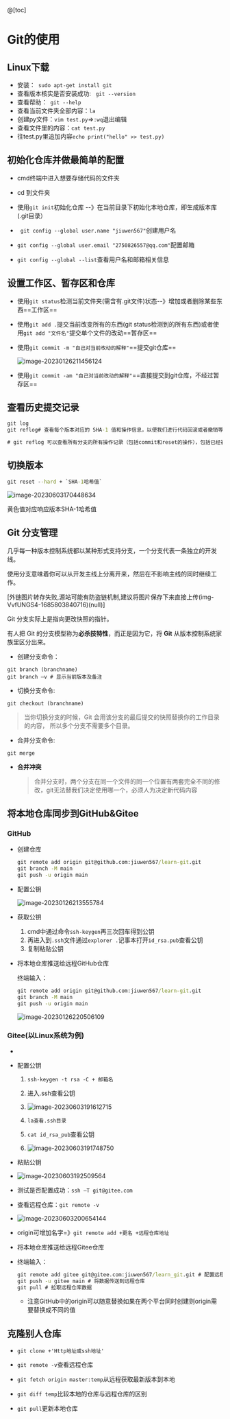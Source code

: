 @[toc]
# Git的使用



## Linux下载

* 安装：` sudo apt-get install git`
* 查看版本核实是否安装成功: ` git --version`
* 查看帮助：` git --help`
* 查看当前文件夹全部内容：`la`
* 创建py文件：`vim test.py`=>`:wq`退出编辑
* 查看文件里的内容：`cat test.py`
* 往test.py里追加内容`echo print("hello" >> test.py)`

## 初始化仓库并做最简单的配置

* cmd终端中进入想要存储代码的文件夹

* cd 到文件夹

* 使用`git init`初始化仓库 --》在当前目录下初始化本地仓库，即生成版本库(.git目录）

* ` git config --global user.name "jiuwen567"`创建用户名

* `git config --global user.email "2750826557@qq.com"`配置邮箱

* `git config --global --list`查看用户名和邮箱相关信息

  

## 设置工作区、暂存区和仓库

* 使用`git status`检测当前文件夹(需含有.git文件)状态--》增加或者删除某些东西==工作区==

* 使用`git add .`提交当前改变所有的东西(git status检测到的所有东西)或者使用`git add "文件名"`提交单个文件的改动==暂存区==

* 使用`git commit -m "自己对当前改动的解释"`==提交git仓库==

  ![image-20230126211456124](https://typora5672.oss-cn-chengdu.aliyuncs.com/temp/5ec5f381128ed75337ddd23e871e62c9.png)

  

* 使用`git commit -am "自己对当前改动的解释"`==直接提交到git仓库，不经过暂存区==

## **查看历史提交记录**

```cmd
git log
git reflog# 查看每个版本对应的 SHA-1 值和操作信息，以便我们进行代码回滚或者撤销等操作。

# git reflog 可以查看所有分支的所有操作记录（包括commit和reset的操作），包括已经被删除的commit记录，git log不能查看已经删除了的commit记录
```

## 切换版本

```cmd
git reset --hard + `SHA-1哈希值`
```

![image-20230603170448634](https://typora5672.oss-cn-chengdu.aliyuncs.com/temp/fcf4e82362511abf4a1e23a98e17fba1.png)

黄色值对应响应版本SHA-1哈希值

## Git 分支管理

几乎每一种版本控制系统都以某种形式支持分支，一个分支代表一条独立的开发线。

使用分支意味着你可以从开发主线上分离开来，然后在不影响主线的同时继续工作。

[外链图片转存失败,源站可能有防盗链机制,建议将图片保存下来直接上传(img-VvfUNGS4-1685803840716)(null)]

Git 分支实际上是指向更改快照的指针。

有人把 Git 的分支模型称为**必杀技特性**，而正是因为它，将 **Git** 从版本控制系统家族里区分出来。

* 创建分支命令：

```
git branch (branchname)
git branch –v # 显示当前版本及备注
```

* 切换分支命令:

```
git checkout (branchname)
```

>  当你切换分支的时候，Git 会用该分支的最后提交的快照替换你的工作目录的内容， 所以多个分支不需要多个目录。

* 合并分支命令:

```
git merge 
```

* **合并冲突**

  >  合并分支时，两个分支在同一个文件的同一个位置有两套完全不同的修改，git无法替我们决定使用哪一个，必须人为决定新代码内容

## 将本地仓库同步到GitHub&Gitee

### GitHub

* 创建仓库

  ```cmd
  git remote add origin git@github.com:jiuwen567/learn-git.git
  git branch -M main
  git push -u origin main
  ```

* 配置公钥

  ![image-20230126213555784](https://typora5672.oss-cn-chengdu.aliyuncs.com/temp/e7950f390942d840d654ec735b3250fa.png)

* 获取公钥

  1. cmd中通过命令`ssh-keygen`再三次回车得到公钥
  2. 再进入到`.ssh`文件通过`explorer .`记事本打开`id_rsa.pub`查看公钥
  3. 复制粘贴公钥

* 将本地仓库推送给远程GitHub仓库

  终端输入：

  ```cmd
  git remote add origin git@github.com:jiuwen567/learn-git.git
  git branch -M main
  git push -u origin main
  ```

  ![image-20230126220506109](https://typora5672.oss-cn-chengdu.aliyuncs.com/temp/3ebd79dbc35ea5a32b08cf1cb003eece.png)

###  Gitee(以Linux系统为例)

* [Gitee平台]:https://gitee.com/创建仓库

* 配置公钥

  1. `ssh-keygen -t rsa -C + 邮箱名`
  2. 进入.ssh查看公钥
  3. ![image-20230603191612715](https://typora5672.oss-cn-chengdu.aliyuncs.com/temp/1463f1d5fb1a00b066d31e4a8639fea2.png)

  4. `la查看.ssh目录`
  5. `cat id_rsa_pub`查看公钥
  6. ![image-20230603191748750](https://typora5672.oss-cn-chengdu.aliyuncs.com/temp/af6583d3de1762ff3b895e36fa9833af.png)

* 粘贴公钥

* ![image-20230603192509564](https://typora5672.oss-cn-chengdu.aliyuncs.com/temp/23ddf2e0d2a78743b894fe56317545e8.png)

* 测试是否配置成功：`ssh –T git@gitee.com`

* 查看远程仓库：`git remote -v`

* ![image-20230603200654144](https://typora5672.oss-cn-chengdu.aliyuncs.com/temp/22785f45c1bdc9ff776d039fc3316868.png)

* origin可增加名字=》`git remote add +更名 +远程仓库地址 `

* 将本地仓库推送给远程Gitee仓库

* 终端输入：

  ```cmd
  git remote add gitee git@gitee.com:jiuwen567/learn_git.git # 配置远程仓库，克隆的仓库就不用配置
  git push -u gitee main # 将数据传送到远程仓库
  git pull # 拉取远程仓库数据
  ```

  * 注意GitHub中的origin可以随意替换如果在两个平台同时创建则origin需要替换成不同的值

## 克隆别人仓库

* `git clone +'Http地址或ssh地址'`

* `git remote -v`查看远程仓库

* `git fetch origin master:temp`从远程获取最新版本到本地

* `git diff temp`比较本地的仓库与远程仓库的区别

* `git pull`更新本地仓库
